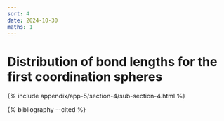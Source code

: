 ```yaml
---
sort: 4
date: 2024-10-30
maths: 1
---
```


# Distribution of bond lengths for the first coordination spheres

{% include appendix/app-5/section-4/sub-section-4.html %}

{% bibliography --cited %}

